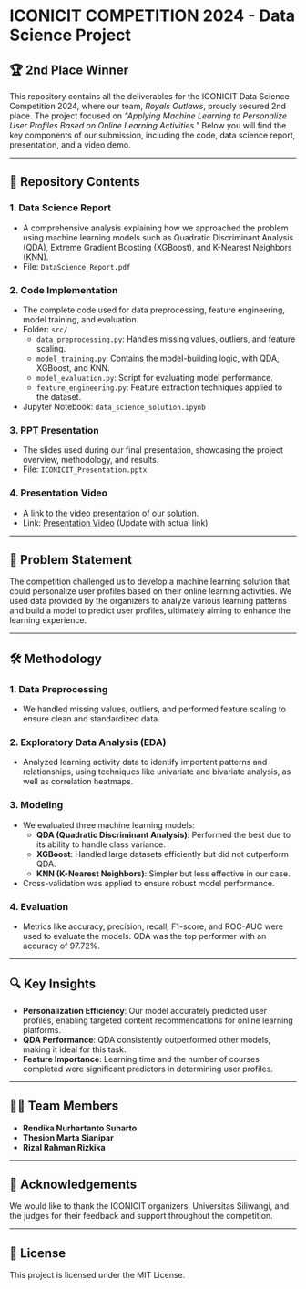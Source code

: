 # ICONICIT COMPETITION 2024 - Data Science Project

## 🏆 2nd Place Winner

This repository contains all the deliverables for the ICONICIT Data Science Competition 2024, where our team, *Royals Outlaws*, proudly secured 2nd place. The project focused on *"Applying Machine Learning to Personalize User Profiles Based on Online Learning Activities."* Below you will find the key components of our submission, including the code, data science report, presentation, and a video demo.

---

## 📁 Repository Contents

### 1. **Data Science Report**
   - A comprehensive analysis explaining how we approached the problem using machine learning models such as Quadratic Discriminant Analysis (QDA), Extreme Gradient Boosting (XGBoost), and K-Nearest Neighbors (KNN).
   - File: `DataScience_Report.pdf`

### 2. **Code Implementation**
   - The complete code used for data preprocessing, feature engineering, model training, and evaluation.
   - Folder: `src/`
     - `data_preprocessing.py`: Handles missing values, outliers, and feature scaling.
     - `model_training.py`: Contains the model-building logic, with QDA, XGBoost, and KNN.
     - `model_evaluation.py`: Script for evaluating model performance.
     - `feature_engineering.py`: Feature extraction techniques applied to the dataset.
   - Jupyter Notebook: `data_science_solution.ipynb`

### 3. **PPT Presentation**
   - The slides used during our final presentation, showcasing the project overview, methodology, and results.
   - File: `ICONICIT_Presentation.pptx`

### 4. **Presentation Video**
   - A link to the video presentation of our solution.
   - Link: [Presentation Video](#) (Update with actual link)

---

## 📄 Problem Statement

The competition challenged us to develop a machine learning solution that could personalize user profiles based on their online learning activities. We used data provided by the organizers to analyze various learning patterns and build a model to predict user profiles, ultimately aiming to enhance the learning experience.

---

## 🛠️ Methodology

### 1. **Data Preprocessing**
   - We handled missing values, outliers, and performed feature scaling to ensure clean and standardized data.

### 2. **Exploratory Data Analysis (EDA)**
   - Analyzed learning activity data to identify important patterns and relationships, using techniques like univariate and bivariate analysis, as well as correlation heatmaps.

### 3. **Modeling**
   - We evaluated three machine learning models:
     - **QDA (Quadratic Discriminant Analysis)**: Performed the best due to its ability to handle class variance.
     - **XGBoost**: Handled large datasets efficiently but did not outperform QDA.
     - **KNN (K-Nearest Neighbors)**: Simpler but less effective in our case.
   - Cross-validation was applied to ensure robust model performance.

### 4. **Evaluation**
   - Metrics like accuracy, precision, recall, F1-score, and ROC-AUC were used to evaluate the models. QDA was the top performer with an accuracy of 97.72%.

---

## 🔍 Key Insights

- **Personalization Efficiency**: Our model accurately predicted user profiles, enabling targeted content recommendations for online learning platforms.
- **QDA Performance**: QDA consistently outperformed other models, making it ideal for this task.
- **Feature Importance**: Learning time and the number of courses completed were significant predictors in determining user profiles.

---


## 🧑‍💻 Team Members

- **Rendika Nurhartanto Suharto**
- **Thesion Marta Sianipar**
- **Rizal Rahman Rizkika**

---

## 📢 Acknowledgements

We would like to thank the ICONICIT organizers, Universitas Siliwangi, and the judges for their feedback and support throughout the competition.

---

## 📝 License

This project is licensed under the MIT License.
